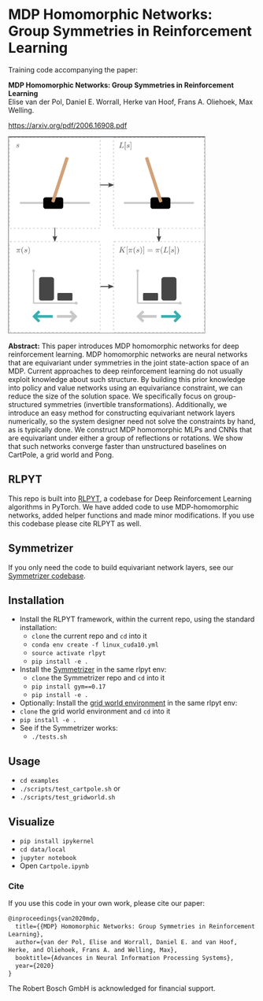 # MDP Homomorphic Networks: Group Symmetries in Reinforcement Learning

Training code accompanying the paper:

**MDP Homomorphic Networks: Group Symmetries in Reinforcement Learning**  
Elise van der Pol, Daniel E. Worrall, Herke van Hoof, Frans A. Oliehoek, Max Welling.  

https://arxiv.org/pdf/2006.16908.pdf 

<img src="mdp_hom.png" width="400" alt="Equivariant policy visualization"/>

**Abstract:** 
This paper introduces MDP homomorphic networks for deep reinforcement learning.
MDP homomorphic networks are neural networks that are equivariant under
symmetries in the joint state-action space of an MDP. Current approaches to deep
reinforcement learning do not usually exploit knowledge about such structure. By
building this prior knowledge into policy and value networks using an equivariance
constraint, we can reduce the size of the solution space. We specifically focus
on group-structured symmetries (invertible transformations). Additionally, we
introduce an easy method for constructing equivariant network layers numerically,
so the system designer need not solve the constraints by hand, as is typically done.
We construct MDP homomorphic MLPs and CNNs that are equivariant under either
a group of reflections or rotations. We show that such networks converge faster
than unstructured baselines on CartPole, a grid world and Pong.

## RLPYT 
This repo is built into [RLPYT](https://github.com/astooke/rlpyt "RLPYT Github"), a codebase for Deep Reinforcement Learning algorithms in PyTorch. 
We have added code to use MDP-homomorphic networks, added helper functions and made minor modifications. If you use this codebase please cite RLPYT as well.


## Symmetrizer
If you only need the code to build equivariant network layers, see our 
[Symmetrizer codebase](https://github.com/ElisevanderPol/symmetrizer "Symmetrizer Github"). 

## Installation
* Install the RLPYT framework, within the current repo, using the standard installation:
  * ```clone``` the current repo and ```cd``` into it
  * ``` conda env create -f linux_cuda10.yml ```
  * ``` source activate rlpyt ```
  * ``` pip install -e . ```
* Install the [Symmetrizer](https://github.com/ElisevanderPol/symmetrizer "Symmetrizer Gitub") in the same rlpyt env:
  * ```clone``` the Symmetrizer repo and ```cd``` into it
  * ``` pip install gym==0.17 ```
  * ``` pip install -e . ```
 * Optionally: Install the [grid world environment](https://github.com/ElisevanderPol/gridworld "Grid world environment") in the same rlpyt env:
  * ```clone``` the grid world environment and ```cd``` into it
  * ``` pip install -e . ```
* See if the Symmetrizer works:
  * ``` ./tests.sh ```

## Usage
* ``` cd examples ```
* ``` ./scripts/test_cartpole.sh ``` 
or
* ``` ./scripts/test_gridworld.sh ```

## Visualize
* ``` pip install ipykernel ```
* ``` cd data/local ```
* ``` jupyter notebook ```
* Open ```Cartpole.ipynb```

### Cite
If you use this code in your own work, please cite our paper:
```
@inproceedings{van2020mdp,
  title={{MDP} Homomorphic Networks: Group Symmetries in Reinforcement Learning},
  author={van der Pol, Elise and Worrall, Daniel E. and van Hoof, Herke, and Oliehoek, Frans A. and Welling, Max},
  booktitle={Advances in Neural Information Processing Systems},
  year={2020}
}

```

The Robert Bosch GmbH is acknowledged for financial support.
